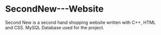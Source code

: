 # SecondNew---Website 
Second New is a second hand shopping website written with C++, HTML and CSS. MySQL Database used for the project.
